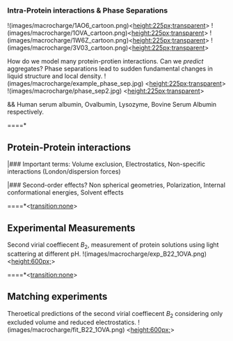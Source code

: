 ### Intra-Protein interactions & Phase Separations
!(images/macrocharge/1AO6_cartoon.png)<<height:225px;transparent>> 
!(images/macrocharge/1OVA_cartoon.png)<<height:225px;transparent>> 
!(images/macrocharge/1W6Z_cartoon.png)<<height:225px;transparent>> 
!(images/macrocharge/3V03_cartoon.png)<<height:225px;transparent>>

How do we model many protein-protien interactions.
Can we *predict* aggregates? Phase separations lead to sudden fundamental changes in liquid structure and local density.
!(images/macrocharge/example_phase_sep.jpg) <<height:225px;transparent>> 
!(images/macrocharge/phase_sep2.jpg) <<height:225px;transparent>> 

&& Human serum albumin, Ovalbumin, Lysozyme, Bovine Serum Albumin respectively.

====*

## Protein-Protein interactions 

|### Important terms:
Volume exclusion, Electrostatics, 
Non-specific interactions (London/dispersion forces)

|### Second-order effects?
Non spherical geometries, Polarization,
Internal conformational energies, Solvent effects

====*<<transition:none>>

## Experimental Measurements
Second virial coeffiecent $B_{2}$, measurement of 
protein solutions using light scattering at different pH.
!(images/macrocharge/exp_B22_1OVA.png) <<height:600px;>>

====*<<transition:none>>

## Matching experiments
Theroetical predictions of the second virial coeffiecent $B_{2}$
considering only excluded volume and reduced electrostatics.
!(images/macrocharge/fit_B22_1OVA.png) <<height:600px;>>